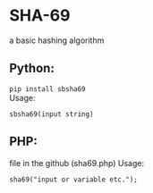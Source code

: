 # SHA-69

a basic hashing algorithm

## Python:
`pip install sbsha69`  
Usage:
```
sbsha69(input string)
```
## PHP: 
file in the github (sha69.php)
Usage:
```
sha69("input or variable etc.");
```
